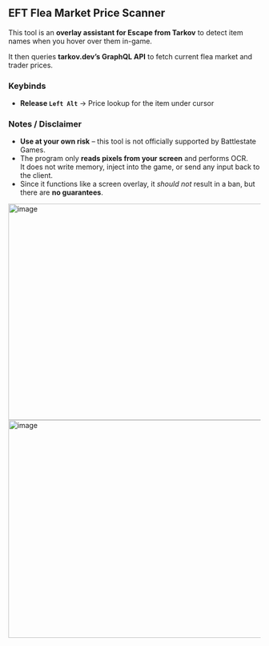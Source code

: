 ## EFT Flea Market Price Scanner

This tool is an **overlay assistant for Escape from Tarkov** to detect item names when you hover over them in-game.

It then queries **tarkov.dev’s GraphQL API** to fetch 
current flea market and trader prices.

### Keybinds
- **Release `Left Alt`** → Price lookup for the item under cursor

### Notes / Disclaimer
- **Use at your own risk** – this tool is not officially supported by Battlestate Games.
- The program only **reads pixels from your screen** and performs OCR.  
  It does not write memory, inject into the game, or send any input back to the client.
- Since it functions like a screen overlay, it *should not* result in a ban, but there are **no guarantees**.

<img width="892" height="432" alt="image" src="https://github.com/user-attachments/assets/5dc98ea8-8967-4ee9-8cdc-012df0626309" />

<img width="890" height="435" alt="image" src="https://github.com/user-attachments/assets/a025dee9-9202-4c61-9497-8fb341d332f5" />
